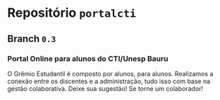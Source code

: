 # Repositório ```portalcti```
## Branch ```0.3```
### Portal Online para alunos do CTI/Unesp Bauru
O Grêmio Estudantil é composto por alunos, para alunos. Realizamos a conexão entre os discentes e a administração, tudo isso com base na gestão colaborativa. Deixe sua sugestão! Se torne um colaborador!
